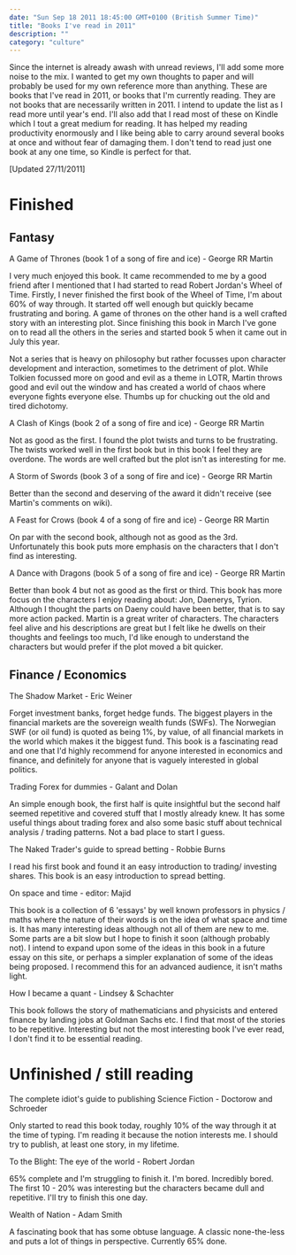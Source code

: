 ```yaml
---
date: "Sun Sep 18 2011 18:45:00 GMT+0100 (British Summer Time)"
title: "Books I've read in 2011"
description: ""
category: "culture"
---
```

Since the internet is already awash with unread reviews, I'll add some more noise to the mix. I wanted to get my own thoughts to paper and will probably be used for my own reference more than anything. These are books that I've read in 2011, or books that I'm currently reading. They are not books that are necessarily written in 2011. I intend to update the list as I read more until year's end. I'll also add that I read most of these on Kindle which I tout a great medium for reading. It has helped my reading productivity enormously and I like being able to carry around several books at once and without fear of damaging them. I don't tend to read just one book at any one time, so Kindle is perfect for that.

\[Updated 27/11/2011\]

Finished
========

Fantasy
-------

A Game of Thrones (book 1 of a song of fire and ice) - George RR Martin

I very much enjoyed this book. It came recommended to me by a good friend after I mentioned that I had started to read Robert Jordan's Wheel of Time. Firstly, I never finished the first book of the Wheel of Time, I'm about 60% of way through. It started off well enough but quickly became frustrating and boring. A game of thrones on the other hand is a well crafted story with an interesting plot. Since finishing this book in March I've gone on to read all the others in the series and started book 5 when it came out in July this year.

Not a series that is heavy on philosophy but rather focusses upon character development and interaction, sometimes to the detriment of plot. While Tolkien focussed more on good and evil as a theme in LOTR, Martin throws good and evil out the window and has created a world of chaos where everyone fights everyone else. Thumbs up for chucking out the old and tired dichotomy.

A Clash of Kings (book 2 of a song of fire and ice) - George RR Martin

Not as good as the first. I found the plot twists and turns to be frustrating. The twists worked well in the first book but in this book I feel they are overdone. The words are well crafted but the plot isn't as interesting for me.

A Storm of Swords (book 3 of a song of fire and ice) - George RR Martin

Better than the second and deserving of the award it didn't receive (see Martin's comments on wiki).

A Feast for Crows (book 4 of a song of fire and ice) - George RR Martin

On par with the second book, although not as good as the 3rd. Unfortunately this book puts more emphasis on the characters that I don't find as interesting.

A Dance with Dragons (book 5 of a song of fire and ice) - George RR Martin

Better than book 4 but not as good as the first or third. This book has more focus on the characters I enjoy reading about: Jon, Daenerys, Tyrion. Although I thought the parts on Daeny could have been better, that is to say more action packed. Martin is a great writer of characters. The characters feel alive and his descriptions are great but I felt like he dwells on their thoughts and feelings too much, I'd like enough to understand the characters but would prefer if the plot moved a bit quicker.

Finance / Economics
-------------------

The Shadow Market - Eric Weiner

Forget investment banks, forget hedge funds. The biggest players in the financial markets are the sovereign wealth funds (SWFs). The Norwegian SWF (or oil fund) is quoted as being 1%, by value, of all financial markets in the world which makes it the biggest fund. This book is a fascinating read and one that I'd highly recommend for anyone interested in economics and finance, and definitely for anyone that is vaguely interested in global politics.

Trading Forex for dummies - Galant and Dolan

An simple enough book, the first half is quite insightful but the second half seemed repetitive and covered stuff that I mostly already knew. It has some useful things about trading forex and also some basic stuff about technical analysis / trading patterns. Not a bad place to start I guess.

The Naked Trader's guide to spread betting - Robbie Burns

I read his first book and found it an easy introduction to trading/ investing shares. This book is an easy introduction to spread betting.

On space and time - editor: Majid

This book is a collection of 6 'essays' by well known professors in physics / maths where the nature of their words is on the idea of what space and time is. It has many interesting ideas although not all of them are new to me. Some parts are a bit slow but I hope to finish it soon (although probably not). I intend to expand upon some of the ideas in this book in a future essay on this site, or perhaps a simpler explanation of some of the ideas being proposed. I recommend this for an advanced audience, it isn't maths light.

How I became a quant - Lindsey & Schachter

This book follows the story of mathematicians and physicists and entered finance by landing jobs at Goldman Sachs etc. I find that most of the stories to be repetitive. Interesting but not the most interesting book I've ever read, I don't find it to be essential reading.

Unfinished / still reading
==========================

The complete idiot's guide to publishing Science Fiction - Doctorow and Schroeder

Only started to read this book today, roughly 10% of the way through it at the time of typing. I'm reading it because the notion interests me. I should try to publish, at least one story, in my lifetime.

To the Blight: The eye of the world - Robert Jordan

65% complete and I'm struggling to finish it. I'm bored. Incredibly bored. The first 10 - 20% was interesting but the characters became dull and repetitive. I'll try to finish this one day.

Wealth of Nation - Adam Smith

A fascinating book that has some obtuse language. A classic none-the-less and puts a lot of things in perspective. Currently 65% done.